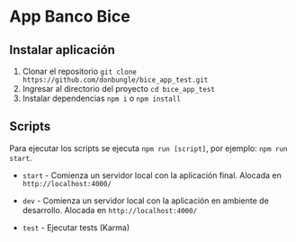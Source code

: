# App Banco Bice

## Instalar aplicación

1. Clonar el repositorio `git clone https://github.com/donbungle/bice_app_test.git`
2. Ingresar al directorio del proyecto `cd bice_app_test`
3. Instalar dependencias `npm i` o `npm install`

## Scripts

Para ejecutar los scripts se ejecuta `npm run [script]`, por ejemplo: `npm run start`.

* `start` - Comienza un servidor local con la aplicación final. Alocada en `http://localhost:4000/`

* `dev` - Comienza un servidor local con la aplicación en ambiente de desarrollo. Alocada en `http://localhost:4000/`

* `test` - Ejecutar tests (Karma)

